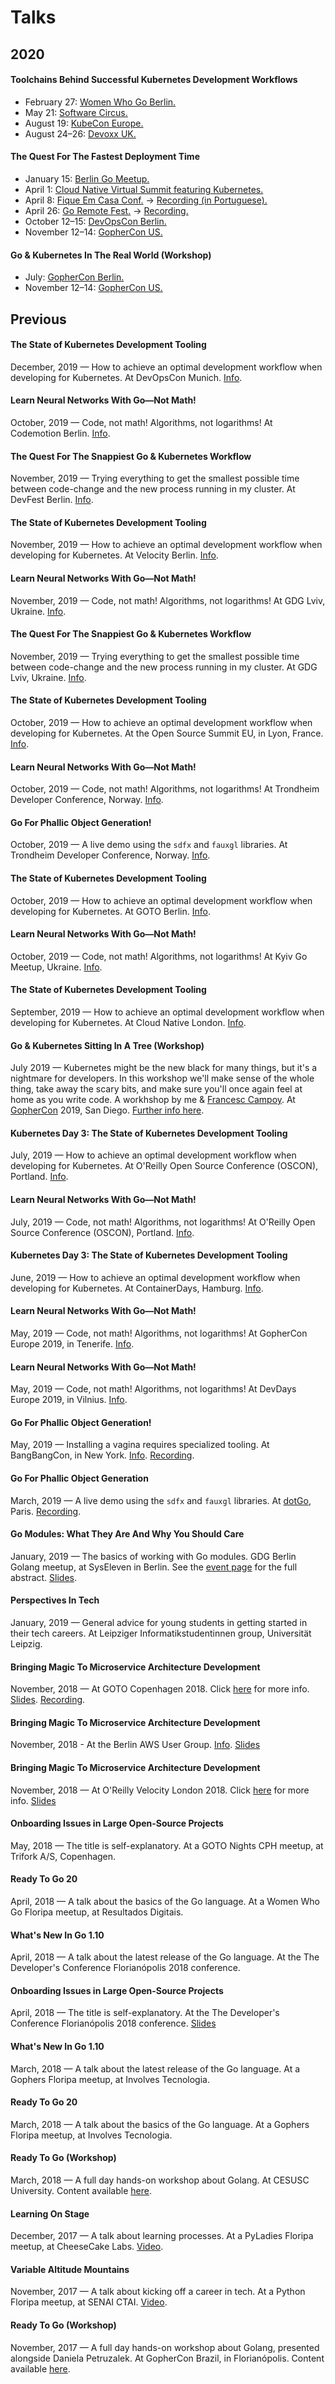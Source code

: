 # Talks

## 2020

#### Toolchains Behind Successful Kubernetes Development Workflows

* February 27: [Women Who Go Berlin.](https://www.meetup.com/Women-Who-Go-Berlin/events/268449764/)
* May 21: [Software Circus.](https://www.softwarecircus.io/)
* August 19: [KubeCon Europe.](https://kccnceu20.sched.com/event/Zet3)
* August 24–26: [Devoxx UK.](https://www.devoxx.co.uk/speaker-details/?id=14360)

#### The Quest For The Fastest Deployment Time

* January 15: [Berlin Go Meetup.](https://www.meetup.com/golang-users-berlin/events/263948199/)
* April 1: [Cloud Native Virtual Summit featuring Kubernetes.](https://cloudnativevirtualsummit2020.sched.com/event/bZUK)
* April 8: [Fique Em Casa Conf.](https://www.youtube.com/playlist?list=PLf-O3X2-mxDmn0ikyO7OF8sPr2GDQeZXk) → [Recording (in Portuguese).](https://www.youtube.com/watch?v=itzm_ZNN74s)
* April 26: [Go Remote Fest.](https://www.goremotefest.com/) → [Recording.](https://www.youtube.com/watch?v=E8JgnAYWSvA)
* October 12–15: [DevOpsCon Berlin.](https://devopscon.io/kubernetes-ecosystem/the-quest-for-the-fastest-deployment-time/)
* November 12–14: [GopherCon US.](https://www.gophercon.com/agenda/session/230265)

#### Go & Kubernetes In The Real World (Workshop)

* July: [GopherCon Berlin.](https://gophercon.berlin/workshops/)
* November 12–14: [GopherCon US.](https://www.gophercon.com/agenda/session/221873)

## Previous

#### The State of Kubernetes Development Tooling
December, 2019 — How to achieve an optimal development workflow when developing for Kubernetes. At DevOpsCon Munich. [Info](https://devopsconference.de/kubernetes-ecosystem/kubernetes-day-3-the-state-of-kubernetes-development-tooling/).

#### Learn Neural Networks With Go—Not Math!
October, 2019 — Code, not math! Algorithms, not logarithms! At Codemotion Berlin. [Info](https://events.codemotion.com/conferences/berlin/2019/wp-content/themes/event/detail-talk.php?detail=14172).

#### The Quest For The Snappiest Go & Kubernetes Workflow
November, 2019 — Trying everything to get the smallest possible time between code-change and the new process running in my cluster. At DevFest Berlin. [Info](https://2019.devfest-berlin.de/schedule/2019-11-09?sessionId=1024).

#### The State of Kubernetes Development Tooling
November, 2019 — How to achieve an optimal development workflow when developing for Kubernetes. At Velocity Berlin. [Info](https://conferences.oreilly.com/velocity/vl-eu/public/schedule/detail/78849).

#### Learn Neural Networks With Go—Not Math!
November, 2019 — Code, not math! Algorithms, not logarithms! At GDG Lviv, Ukraine. [Info](https://www.meetup.com/GDG-Lviv/events/265819746/).

#### The Quest For The Snappiest Go & Kubernetes Workflow
November, 2019 — Trying everything to get the smallest possible time between code-change and the new process running in my cluster. At GDG Lviv, Ukraine. [Info](https://www.meetup.com/GDG-Lviv/events/265819746/).

#### The State of Kubernetes Development Tooling
October, 2019 — How to achieve an optimal development workflow when developing for Kubernetes. At the Open Source Summit EU, in Lyon, France. [Info](https://osseu19.sched.com/event/TLKy/the-state-of-kubernetes-development-tooling-ellen-korbes-garden).

#### Learn Neural Networks With Go—Not Math!
October, 2019 — Code, not math! Algorithms, not logarithms! At Trondheim Developer Conference, Norway. [Info](https://2019.trondheimdc.no/program/4c0f0426028f4cc6929077db55ef6781).

#### Go For Phallic Object Generation!
October, 2019 — A live demo using the `sdfx` and `fauxgl` libraries. At Trondheim Developer Conference, Norway. [Info](https://2019.trondheimdc.no/program/1dbc9acf13ff4b26b6e6c6bfb27bc08b).

#### The State of Kubernetes Development Tooling
October, 2019 — How to achieve an optimal development workflow when developing for Kubernetes. At GOTO Berlin. [Info](https://gotober.com/2019/sessions/821).

#### Learn Neural Networks With Go—Not Math!
October, 2019 — Code, not math! Algorithms, not logarithms! At Kyiv Go Meetup, Ukraine. [Info](https://www.meetup.com/uagolang/events/264614585/).

#### The State of Kubernetes Development Tooling
September, 2019 — How to achieve an optimal development workflow when developing for Kubernetes. At Cloud Native London. [Info](https://skillsmatter.com/conferences/11723-cloudnative-london-2019#program).

#### Go & Kubernetes Sitting In A Tree (Workshop)
July 2019 — Kubernetes might be the new black for many things, but it's a nightmare for developers. In this workshop we'll make sense of the whole thing, take away the scary bits, and make sure you'll once again feel at home as you write code. A workhshop by me & [Francesc Campoy](https://campoy.cat/). At [GopherCon](https://www.gophercon.com/) 2019, San Diego. [Further info here](https://www.gophercon.com/agenda/session/70232).

#### Kubernetes Day 3: The State of Kubernetes Development Tooling
July, 2019 — How to achieve an optimal development workflow when developing for Kubernetes. At O'Reilly Open Source Conference (OSCON), Portland. [Info](https://conferences.oreilly.com/oscon/oscon-or/public/schedule/detail/76023).

#### Learn Neural Networks With Go—Not Math!
July, 2019 — Code, not math! Algorithms, not logarithms! At O'Reilly Open Source Conference (OSCON), Portland. [Info](https://conferences.oreilly.com/oscon/oscon-or/public/schedule/detail/76035).

#### Kubernetes Day 3: The State of Kubernetes Development Tooling
June, 2019 — How to achieve an optimal development workflow when developing for Kubernetes. At ContainerDays, Hamburg. [Info](https://www.containerdays.io/speakers/).

#### Learn Neural Networks With Go—Not Math!
May, 2019 — Code, not math! Algorithms, not logarithms! At GopherCon Europe 2019, in Tenerife. [Info](https://www.gophercon.es/#speakers).

#### Learn Neural Networks With Go—Not Math!
May, 2019 — Code, not math! Algorithms, not logarithms! At DevDays Europe 2019, in Vilnius. [Info](https://devdays.lt/golang/).

#### Go For Phallic Object Generation!
May, 2019 — Installing a vagina requires specialized tooling. At BangBangCon, in New York. [Info](http://bangbangcon.com/speakers.html#ellen-k%C3%B6rbes). [Recording](https://www.youtube.com/watch?v=u18KOCcnRpI).

#### Go For Phallic Object Generation
March, 2019 — A live demo using the `sdfx` and `fauxgl` libraries. At [dotGo](https://dotgo.eu), Paris. [Recording](https://www.youtube.com/watch?v=ZACOc-NwV0c&t=4s).

#### Go Modules: What They Are And Why You Should Care
January, 2019 — The basics of working with Go modules. GDG Berlin Golang meetup, at SysEleven in Berlin. See the [event page](https://www.meetup.com/golang-users-berlin/events/257304860/) for the full abstract. [Slides](http://ellenkorbes.com/assets/go-modules.pdf).

#### Perspectives In Tech
January, 2019 — General advice for young students in getting started in their tech careers. At Leipziger Informatikstudentinnen group, Universität Leipzig.

#### Bringing Magic To Microservice Architecture Development
November, 2018 — At GOTO Copenhagen 2018. Click [here](https://gotocph.com/2018/sessions/598) for more info. [Slides](/assets/bringing-magic-to-microservice-architecture-development-GOTO.pdf). [Recording](https://www.youtube.com/watch?v=accEvqeUJWs).

#### Bringing Magic To Microservice Architecture Development
November, 2018 - At the Berlin AWS User Group. [Info](https://www.meetup.com/aws-berlin/events/255059982/). [Slides](/assets/bringing-magic-to-microservice-architecture-development-Velocity.pdf)

#### Bringing Magic To Microservice Architecture Development
November, 2018 — At O'Reilly Velocity London 2018. Click [here](https://conferences.oreilly.com/velocity/vl-eu/public/schedule/detail/71723) for more info. [Slides](/assets/bringing-magic-to-microservice-architecture-development-Velocity.pdf)

#### Onboarding Issues in Large Open-Source Projects
May, 2018 — The title is self-explanatory. At a GOTO Nights CPH meetup, at Trifork A/S, Copenhagen.

#### Ready To Go 20
April, 2018 — A talk about the basics of the Go language. At a Women Who Go Floripa meetup, at Resultados Digitais.

#### What's New In Go 1.10
April, 2018 — A talk about the latest release of the Go language. At the The Developer's Conference Florianópolis 2018 conference.

#### Onboarding Issues in Large Open-Source Projects
April, 2018 — The title is self-explanatory. At the The Developer's Conference Florianópolis 2018 conference. [Slides](/assets/tdc2018.pdf)

#### What's New In Go 1.10
March, 2018 — A talk about the latest release of the Go language. At a Gophers Floripa meetup, at Involves Tecnologia.

#### Ready To Go 20
March, 2018 — A talk about the basics of the Go language. At a Gophers Floripa meetup, at Involves Tecnologia.

#### Ready To Go (Workshop)
March, 2018 — A full day hands-on workshop about Golang. At CESUSC University. Content available [here](https://github.com/ellenkorbes/ready-to-go).

#### Learning On Stage
December, 2017 — A talk about learning processes. At a PyLadies Floripa meetup, at CheeseCake Labs. [Video](https://www.youtube.com/watch?v=AeFqg9CmU5U).

#### Variable Altitude Mountains
November, 2017 — A talk about kicking off a career in tech. At a Python Floripa meetup, at SENAI CTAI. [Video](https://www.youtube.com/watch?v=DgwFkclhnIM).

#### Ready To Go (Workshop)
November, 2017 — A full day hands-on workshop about Golang, presented alongside Daniela Petruzalek. At GopherCon Brazil, in Florianópolis. Content available [here](https://github.com/ellenkorbes/ready-to-go).
